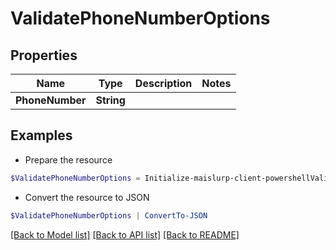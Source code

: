 # ValidatePhoneNumberOptions
## Properties

Name | Type | Description | Notes
------------ | ------------- | ------------- | -------------
**PhoneNumber** | **String** |  | 

## Examples

- Prepare the resource
```powershell
$ValidatePhoneNumberOptions = Initialize-maislurp-client-powershellValidatePhoneNumberOptions  -PhoneNumber null
```

- Convert the resource to JSON
```powershell
$ValidatePhoneNumberOptions | ConvertTo-JSON
```

[[Back to Model list]](../README#documentation-for-models) [[Back to API list]](../README#documentation-for-api-endpoints) [[Back to README]](../README)

